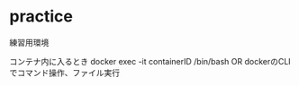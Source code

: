 # practice

練習用環境

コンテナ内に入るとき
docker exec -it containerID /bin/bash
                OR
dockerのCLIでコマンド操作、ファイル実行